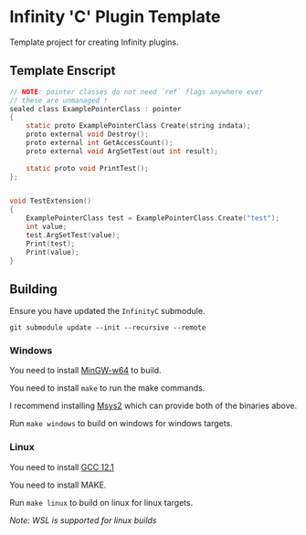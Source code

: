 # Infinity 'C' Plugin Template

Template project for creating Infinity plugins.


## Template Enscript

```c
// NOTE: pointer classes do not need `ref` flags anywhere ever
// these are unmanaged !
sealed class ExamplePointerClass : pointer
{
    static proto ExamplePointerClass Create(string indata);
    proto external void Destroy();
    proto external int GetAccessCount();
    proto external void ArgSetTest(out int result);
	
	static proto void PrintTest();
};


void TestExtension() 
{
	ExamplePointerClass test = ExamplePointerClass.Create("test");
	int value;
	test.ArgSetTest(value);
	Print(test);
	Print(value);
}
```


## Building

Ensure you have updated the `InfinityC` submodule.

`git submodule update --init --recursive --remote`

### Windows

You need to install [MinGW-w64](https://www.mingw-w64.org/downloads/) to build.

You need to install `make` to run the make commands.

I recommend installing [Msys2](https://www.msys2.org/) which can provide both of the binaries above.

Run `make windows` to build on windows for windows targets.

### Linux

You need to install [GCC 12.1](https://tutorialforlinux.com/2022/05/25/step-by-step-gcc-12-1-ubuntu-20-04-installation-guide/)

You need to install MAKE.

Run `make linux` to build on linux for linux targets.

_Note: WSL is supported for linux builds_

